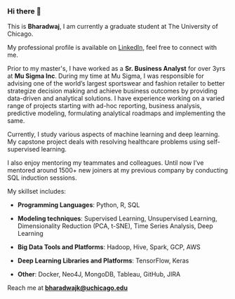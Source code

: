 ### Hi there 👋

This is **Bharadwaj**, I am currently a graduate student at The University of Chicago.

My professional profile is available on [LinkedIn](https://www.linkedin.com/in/bharadwaj-kacharla-b7653baa/), feel free to connect with me.  

Prior to my master's, I have worked as a **Sr. Business Analyst** for over 3yrs at **Mu Sigma Inc**. During my time at Mu Sigma, I was responsible for advising one of the world’s largest sportswear and fashion retailer to better strategize decision making and achieve business outcomes by providing data-driven and analytical solutions. I have experience working on a varied range of projects starting with ad-hoc reporting, business analysis, predictive modeling, formulating analytical roadmaps and implementing the same. 

Currently, I study various aspects of machine learning and deep learning. My capstone project deals with resolving healthcare problems using self-supervised learning.  

I also enjoy mentoring my teammates and colleagues. Until now I’ve mentored around 1500+ new joiners at my previous company by conducting SQL induction sessions.


My skillset includes:
-	**Programming Languages**: Python, R, SQL

-	**Modeling techniques**: Supervised Learning, Unsupervised Learning, Dimensionality Reduction (PCA, t-SNE), Time Series Analysis, Deep Learning

-	**Big Data Tools and Platforms**: Hadoop, Hive, Spark, GCP, AWS

-	**Deep Learning Libraries and Platforms**: TensorFlow, Keras

-	**Other**: Docker, Neo4J, MongoDB, Tableau, GitHub, JIRA

Reach me at **bharadwajk@uchicago.edu**
